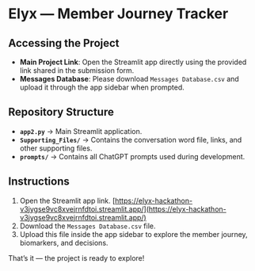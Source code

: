 # Elyx — Member Journey Tracker

## Accessing the Project

* **Main Project Link**: Open the Streamlit app directly using the provided link shared in the submission form.
* **Messages Database**: Please download `Messages Database.csv` and upload it through the app sidebar when prompted.

## Repository Structure

* **`app2.py`** → Main Streamlit application.
* **`Supporting_Files/`** → Contains the conversation word file, links, and other supporting files.
* **`prompts/`** → Contains all ChatGPT prompts used during development.

## Instructions

1. Open the Streamlit app link. [https://elyx-hackathon-v3jygse9vc8xvejrnfdtoi.streamlit.app/](https://elyx-hackathon-v3jygse9vc8xvejrnfdtoi.streamlit.app/)
2. Download the `Messages Database.csv` file.
3. Upload this file inside the app sidebar to explore the member journey, biomarkers, and decisions.

That’s it — the project is ready to explore!
